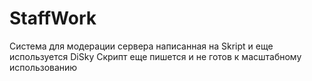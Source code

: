 # StaffWork
Система для модерации сервера написанная на Skript и еще используется DiSky 
Скрипт еще пишется и не готов к масштабному использованию

